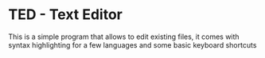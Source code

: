 # TED - Text Editor

This is a simple program that allows to edit existing files, it comes with syntax highlighting for a few languages and some basic keyboard shortcuts
